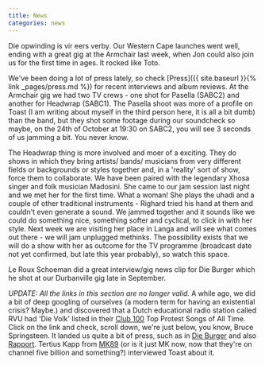 ```yaml
---
title: News
categories: news
---
```


Die opwinding is vir eers verby. Our Western Cape launches went well, ending with a great gig at the Armchair last week, when Jon could also join us for the first time in ages. It rocked like Toto.

We've been doing a lot of press lately, so check [Press]({{ site.baseurl }}{% link _pages/press.md %}) for recent interviews and album reviews. At the Armchair gig we had two TV crews - one shot for Pasella (SABC2) and another for Headwrap (SABC1). The Pasella shoot was more of a profile on Toast (I am writing about myself in the third person here, it is all a bit dumb) than the band, but they shot some footage during our soundcheck so maybe, on the 24th of October at 19:30 on SABC2, you will see 3 seconds of us jamming a bit. You never know.

The Headwrap thing is more involved and moer of a exciting. They do shows in which they bring artists/ bands/ musicians from very different fields or backgrounds or styles together and, in a 'reality' sort of show, force them to collaborate. We have been paired with the legendary Xhosa singer and folk musician Madosini. She came to our jam session last night and we met her for the first time. What a woman! She plays the uhadi and a couple of other traditional instruments - Righard tried his hand at them and couldn't even generate a sound. We jammed together and it sounds like we could do something nice, something softer and cyclical, to click in with her style. Next week we are visiting her place in Langa and will see what comes out there - we will jam unplugged methinks. The possibility exists that we will do a show with her as outcome for the TV programme (broadcast date not yet confirmed, but late this year probably), so watch this space.

Le Roux Schoeman did a great interview/gig news clip for Die Burger which he shot at our Durbanville gig late in September.

_UPDATE: All the links in this section are no longer valid._ A while ago, we did a bit of deep googling of ourselves (a modern term for having an existential crisis? Maybe.) and discovered that a Dutch educational radio station called RVU had 'Die Volk' listed in their [Club 100](http://www.rvu.nl/clubvan100/protestsongs/allesongs.php) Top Protest Songs of All Time. Click on the link and check, scroll down, we're just below, you know, Bruce Springsteen. It landed us quite a bit of press, such as in [Die Burger](http://www.dieburger.com/Stories/Entertainment/15.0.3167913434.aspx) and also [Rapport](http://www.news24.com/Rapport/Nuus/0,,752-795_2192883,00.html). Tertius Kapp from [MK89](http://www.mnet.co.za/mk/shows/displayArticle.asp?ID=27&type=art&Articleid=532) (or is it just MK now, now that they're on channel five billion and something?) interviewed Toast about it.
